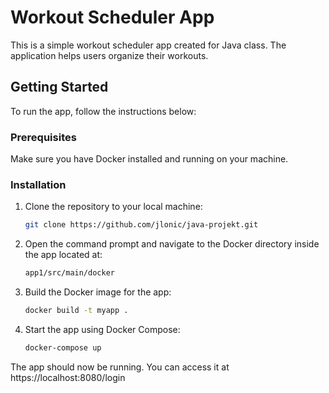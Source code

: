 # Workout Scheduler App

This is a simple workout scheduler app created for Java class. The application helps users organize their workouts.

## Getting Started

To run the app, follow the instructions below:

### Prerequisites

Make sure you have Docker installed and running on your machine.

### Installation
1. Clone the repository to your local machine:

   ```bash
   git clone https://github.com/jlonic/java-projekt.git

2. Open the command prompt and navigate to the Docker directory inside the app located at:
   ```bash
   app1/src/main/docker

3. Build the Docker image for the app:
   ```bash
   docker build -t myapp .
   
4. Start the app using Docker Compose:
   ```bash
   docker-compose up

  The app should now be running. You can access it at https://localhost:8080/login
